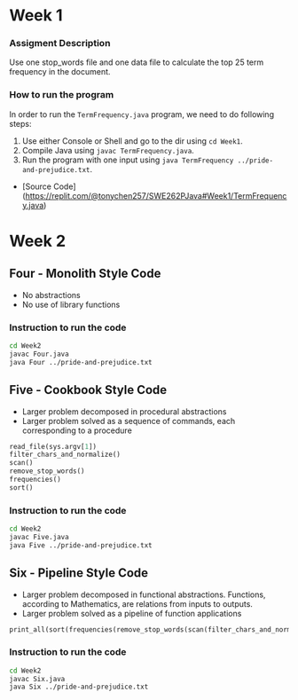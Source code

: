 # Week 1
### Assigment Description
Use one stop_words file and one data file to calculate the top 25 term frequency in the document.

### How to run the program
In order to run the `TermFrequency.java` program, we need to do following steps:

1. Use either Console or Shell and go to the dir using `cd Week1`.
1. Compile Java using `javac TermFrequency.java`.
2. Run the program with one input using `java TermFrequency ../pride-and-prejudice.txt`.
- [Source Code]
(https://replit.com/@tonychen257/SWE262PJava#Week1/TermFrequency.java)

# Week 2
## Four - Monolith Style Code

- No abstractions
- No use of library functions

### Instruction to run the code

```bash
cd Week2
javac Four.java
java Four ../pride-and-prejudice.txt
```

## Five - Cookbook Style Code

- Larger problem decomposed in procedural abstractions
- Larger problem solved as a sequence of commands, each corresponding to a procedure

```python
read_file(sys.argv[1])
filter_chars_and_normalize()
scan()
remove_stop_words()
frequencies()
sort()
```

### Instruction to run the code

```bash
cd Week2
javac Five.java
java Five ../pride-and-prejudice.txt
```

## Six - Pipeline Style Code

- Larger problem decomposed in functional abstractions. Functions, according to Mathematics, are relations from inputs to outputs.
- Larger problem solved as a pipeline of function applications

```python
print_all(sort(frequencies(remove_stop_words(scan(filter_chars_and_normalize(read_file(sys.argv[1]))))))[0:25])
```

### Instruction to run the code

```bash
cd Week2
javac Six.java
java Six ../pride-and-prejudice.txt
```
